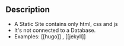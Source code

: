 ## Description

- A Static Site contains only html, css and js
- It's not connected to a Database.
- Examples: [[hugo]] , [[jekyll]]
